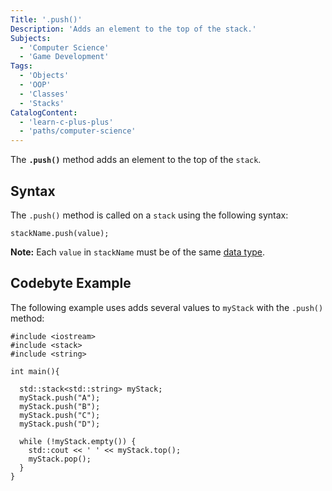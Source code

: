 ```yaml
---
Title: '.push()'
Description: 'Adds an element to the top of the stack.'
Subjects:
  - 'Computer Science'
  - 'Game Development'
Tags:
  - 'Objects'
  - 'OOP'
  - 'Classes'
  - 'Stacks'
CatalogContent:
  - 'learn-c-plus-plus'
  - 'paths/computer-science'
---
```


The **`.push()`** method adds an element to the top of the `stack`.

## Syntax

The `.push()` method is called on a `stack` using the following syntax:

```pseudo
stackName.push(value);
```

**Note:** Each `value` in `stackName` must be of the same [data type](https://www.codecademy.com/resources/docs/cpp/data-types).

## Codebyte Example

The following example uses adds several values to `myStack` with the `.push()` method:

```codebyte/cpp
#include <iostream>
#include <stack>
#include <string>

int main(){

  std::stack<std::string> myStack;
  myStack.push("A");
  myStack.push("B");
  myStack.push("C");
  myStack.push("D");

  while (!myStack.empty()) {
    std::cout << ' ' << myStack.top();
    myStack.pop();
  }
}
```
